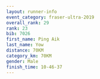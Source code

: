 ```yaml
---
layout: runner-info 
event_category: fraser-ultra-2019 
overall_rank: 29
rank: 23
bib: 7026
first_name: Ping Aik
last_name: Yow
distance: 70KM
category_km: 70KM
gender: Male
finish_time: 10-46-37
---
```

